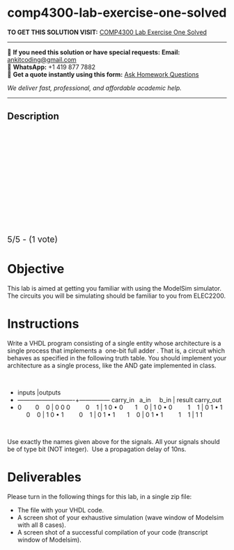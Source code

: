 # comp4300-lab-exercise-one-solved
**TO GET THIS SOLUTION VISIT:** [COMP4300  Lab Exercise One Solved](https://www.ankitcodinghub.com/product/comp4300-lab-exercise-one-solved/)


---

📩 **If you need this solution or have special requests:** **Email:** ankitcoding@gmail.com  
📱 **WhatsApp:** +1 419 877 7882  
📄 **Get a quote instantly using this form:** [Ask Homework Questions](https://www.ankitcodinghub.com/services/ask-homework-questions/)

*We deliver fast, professional, and affordable academic help.*

---

<h2>Description</h2>



<div class="kk-star-ratings kksr-auto kksr-align-center kksr-valign-top" data-payload="{&quot;align&quot;:&quot;center&quot;,&quot;id&quot;:&quot;96506&quot;,&quot;slug&quot;:&quot;default&quot;,&quot;valign&quot;:&quot;top&quot;,&quot;ignore&quot;:&quot;&quot;,&quot;reference&quot;:&quot;auto&quot;,&quot;class&quot;:&quot;&quot;,&quot;count&quot;:&quot;1&quot;,&quot;legendonly&quot;:&quot;&quot;,&quot;readonly&quot;:&quot;&quot;,&quot;score&quot;:&quot;5&quot;,&quot;starsonly&quot;:&quot;&quot;,&quot;best&quot;:&quot;5&quot;,&quot;gap&quot;:&quot;4&quot;,&quot;greet&quot;:&quot;Rate this product&quot;,&quot;legend&quot;:&quot;5\/5 - (1 vote)&quot;,&quot;size&quot;:&quot;24&quot;,&quot;title&quot;:&quot;COMP4300&nbsp;  Lab Exercise One Solved&quot;,&quot;width&quot;:&quot;138&quot;,&quot;_legend&quot;:&quot;{score}\/{best} - ({count} {votes})&quot;,&quot;font_factor&quot;:&quot;1.25&quot;}">

<div class="kksr-stars">

<div class="kksr-stars-inactive">
            <div class="kksr-star" data-star="1" style="padding-right: 4px">


<div class="kksr-icon" style="width: 24px; height: 24px;"></div>
        </div>
            <div class="kksr-star" data-star="2" style="padding-right: 4px">


<div class="kksr-icon" style="width: 24px; height: 24px;"></div>
        </div>
            <div class="kksr-star" data-star="3" style="padding-right: 4px">


<div class="kksr-icon" style="width: 24px; height: 24px;"></div>
        </div>
            <div class="kksr-star" data-star="4" style="padding-right: 4px">


<div class="kksr-icon" style="width: 24px; height: 24px;"></div>
        </div>
            <div class="kksr-star" data-star="5" style="padding-right: 4px">


<div class="kksr-icon" style="width: 24px; height: 24px;"></div>
        </div>
    </div>

<div class="kksr-stars-active" style="width: 138px;">
            <div class="kksr-star" style="padding-right: 4px">


<div class="kksr-icon" style="width: 24px; height: 24px;"></div>
        </div>
            <div class="kksr-star" style="padding-right: 4px">


<div class="kksr-icon" style="width: 24px; height: 24px;"></div>
        </div>
            <div class="kksr-star" style="padding-right: 4px">


<div class="kksr-icon" style="width: 24px; height: 24px;"></div>
        </div>
            <div class="kksr-star" style="padding-right: 4px">


<div class="kksr-icon" style="width: 24px; height: 24px;"></div>
        </div>
            <div class="kksr-star" style="padding-right: 4px">


<div class="kksr-icon" style="width: 24px; height: 24px;"></div>
        </div>
    </div>
</div>


<div class="kksr-legend" style="font-size: 19.2px;">
            5/5 - (1 vote)    </div>
    </div>
<h1>Objective</h1>
This lab is aimed at getting you familiar with using the ModelSim simulator. The circuits you will be simulating should be familiar to you from ELEC2200.

<h1>Instructions</h1>
Write a VHDL program consisting of a single entity whose architecture is a single process that implements a&nbsp; one-bit full adder . That is, a circuit which behaves as specified in the following truth table. You should implement your architecture as a single process, like the AND gate implemented in class.

&nbsp;

<ul>
<li>inputs |outputs</li>
<li>—————————-+————— carry_in &nbsp; a_in&nbsp; &nbsp;&nbsp; b_in | result carry_out</li>
<li>0 &nbsp; &nbsp;&nbsp;&nbsp;&nbsp; 0&nbsp; &nbsp; 0 | 0 0 0&nbsp; &nbsp; &nbsp;&nbsp;&nbsp;&nbsp; 0&nbsp; &nbsp; 1 | 1 0 • 0&nbsp; &nbsp;&nbsp;&nbsp;&nbsp; 1&nbsp; &nbsp; 0 | 1 0 • 0&nbsp; &nbsp; &nbsp;&nbsp;&nbsp;&nbsp; 1&nbsp; &nbsp; 1 | 0 1 • 1&nbsp; &nbsp;&nbsp;&nbsp;&nbsp; 0&nbsp; &nbsp; 0 | 1 0 • 1&nbsp; &nbsp; &nbsp;&nbsp;&nbsp;&nbsp; 0&nbsp; &nbsp; 1 | 0 1 • 1&nbsp; &nbsp;&nbsp;&nbsp;&nbsp; 1&nbsp; &nbsp; 0 | 0 1 • 1&nbsp; &nbsp; &nbsp;&nbsp;&nbsp;&nbsp; 1&nbsp; &nbsp; 1 | 1 1</li>
</ul>
&nbsp;

Use exactly the names given above for the signals. All your signals should be of type bit (NOT integer).&nbsp; Use a propagation delay of 10ns.

<h1>Deliverables</h1>
Please turn in the following things for this lab, in a single zip file:

<ul>
<li>The file with your VHDL code.</li>
<li>A screen shot of your exhaustive simulation (wave window of Modelsim with all 8 cases).</li>
<li>A screen shot of a successful compilation of your code (transcript window of Modelsim).</li>
</ul>
<strong>&nbsp;</strong>

